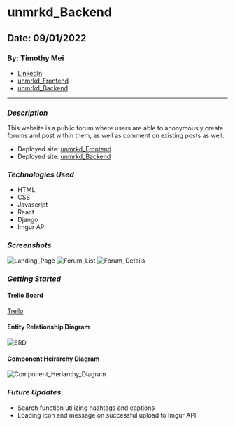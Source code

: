 # unmrkd_Backend

## Date: 09/01/2022

### By: Timothy Mei

- [LinkedIn](https://www.linkedin.com/in/timothymei/)
- [unmrkd_Frontend](https://github.com/timothymei327/FinstaHam)
- [unmrkd_Backend](https://github.com/timothymei327/FinstaHam_backend)
---

### _Description_

This website is a public forum where users are able to anonymously create forums and post within them, as well as comment on existing posts as well. 

- Deployed site: [unmrkd_Frontend](https://unmrkd.herokuapp.com/)
- Deployed site: [unmrkd_Backend](https://unmrkd-backend.herokuapp.com/)

### _Technologies Used_

- HTML
- CSS
- Javascript
- React
- Django
- Imgur API

### _Screenshots_

![Landing_Page](https://i.imgur.com/YBszQQF.png)
![Forum_List](https://i.imgur.com/jFYwevj.jpg)
![Forum_Details](https://i.imgur.com/7IdfiHf.jpg)

### _Getting Started_

#### Trello Board

[Trello](https://trello.com/b/y2PZS0xb/finstaham)

#### Entity Relationship Diagram

![ERD](https://i.imgur.com/54OUC60.png)

#### Component Heirarchy Diagram

![Component_Heriarchy_Diagram](https://i.imgur.com/L9UFU5s.png)

### _Future Updates_

- Search function utilizing hashtags and captions
- Loading icon and message on successful upload to Imgur API

